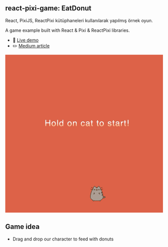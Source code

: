 ## react-pixi-game: EatDonut

React, PixiJS, ReactPixi kütüphaneleri kullanılarak yapılmış örnek oyun.

A game example built with React & Pixi & ReactPixi libraries.

- :rocket: [Live demo](https://ozgur-can.github.io/react-pixi-game-EatDonut)
- :pencil2: [Medium article](https://medium.com/@ozgurcan/react-ile-nas%C4%B1l-oyun-geli%C5%9Ftirilir-fb754aa594fd)

![EatDonut - gameplay](demo/EatDonut-gameplay.gif)

## Game idea

- Drag and drop our character to feed with donuts
